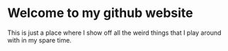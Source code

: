 # Welcome to my github website

This is just a place where I show off all the weird things that I play
around with in my spare time.
